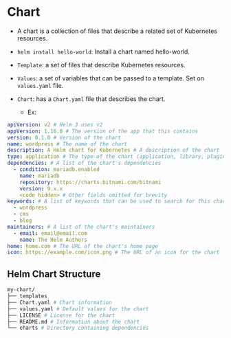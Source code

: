 # Chart

- A chart is a collection of files that describe a related set of Kubernetes resources.
- `helm install hello-world`: Install a chart named hello-world.
- `Template`: a set of files that describe Kubernetes resources.
- `Values`: a set of variables that can be passed to a template. Set on `values.yaml` file.
- `Chart`: has a `Chart.yaml` file that describes the chart.

  - Ex:

```yaml
apiVersion: v2 # Helm 3 uses v2
appVersion: 1.16.0 # The version of the app that this contains
version: 0.1.0 # Version of the chart
name: wordpress # The name of the chart
description: A Helm chart for Kubernetes # A description of the chart
type: application # The type of the chart (application, library, plugin)
dependencies: # A list of the chart's dependencies
  - condition: mariadb.enabled
    name: mariadb
    repository: https://charts.bitnami.com/bitnami
    version: 9.x.x
    <code hidden> # Other fields omitted for brevity
keywords: # A list of keywords that can be used to search for this chart
  - wordpress
  - cms
  - blog
maintainers: # A list of the chart's maintainers
  - email: email@email.com
    name: The Helm Authors
home: home.com # The URL of the chart's home page
icon: https://example.com/icon.png # The URL of an icon for the chart
```

## Helm Chart Structure

```bash
my-chart/
├── templates
├── Chart.yaml # Chart information
├── values.yaml # Default values for the chart
├── LICENSE # License for the chart
├── README.md # Information about the chart
└── charts # Directory containing dependencies
```
